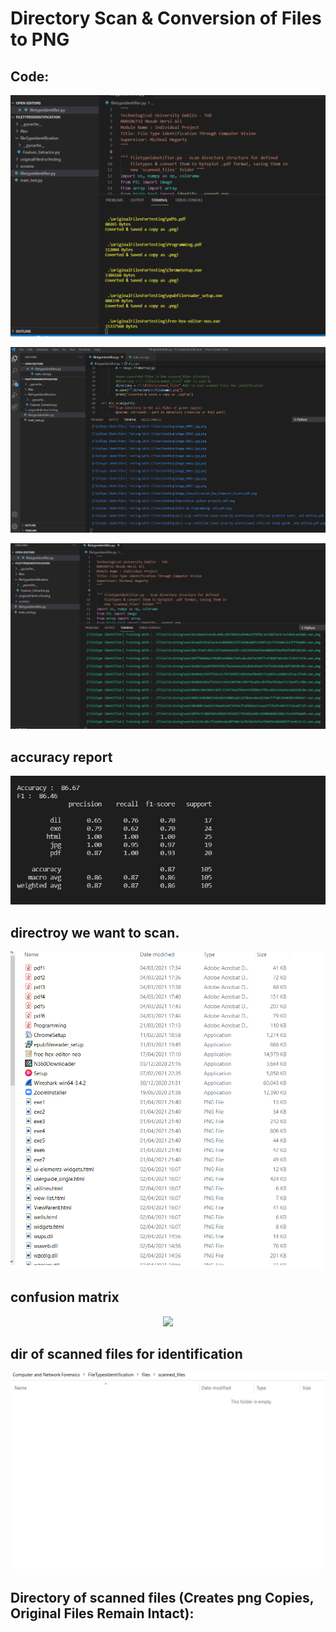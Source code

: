 # Directory Scan & Conversion of Files to PNG

## Code:
<p align="center"><img src="/screens/code_scanning.PNG"></img></p>


<p align="center"><img src="/screens/code_testing.PNG"></img></p>


<p align="center"><img src="/screens/code_training.PNG"></img></p>

## accuracy report
<p align="center"><img src="/screens/accuracy.PNG"></img></p>

## directroy we want to scan.
<p align="center"><img src="/screens/dir_to_scan.PNG"></img></p>

## confusion matrix
<p align="center"><img src="/screens/confusion_matrix_withoud_normalisation_and_normalised.PNG"></img></p>

## dir of scanned files for identification 
<p align="center"><img src="/screens/dir_of_scanned_files_before_model_is_run.PNG"></img></p>


## Directory of scanned files (Creates png Copies, Original Files Remain Intact):
